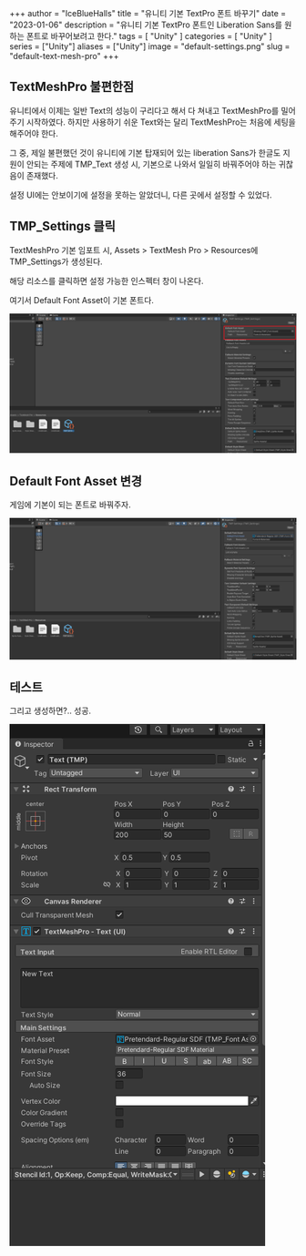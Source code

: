 +++
author = "IceBlueHalls"
title = "유니티 기본 TextPro 폰트 바꾸기"
date = "2023-01-06"
description = "유니티 기본 TextPro 폰트인 Liberation Sans를 원하는 폰트로 바꾸어보려고 한다."
tags = [
    "Unity"
]
categories = [
    "Unity"
]
series = ["Unity"]
aliases = ["Unity"]
image = "default-settings.png"
slug = "default-text-mesh-pro"
+++

## TextMeshPro 불편한점

유니티에서 이제는 일반 Text의 성능이 구리다고 해서 다 쳐내고 TextMeshPro를 밀어주기 시작하였다. 하지만 사용하기 쉬운 Text와는 달리 TextMeshPro는 처음에 세팅을 해주어야 한다.

그 중, 제일 불편했던 것이 유니티에 기본 탑재되어 있는 liberation Sans가 한글도 지원이 안되는 주제에 TMP_Text 생성 시, 기본으로 나와서 일일히 바꿔주어야 하는 귀찮음이 존재했다.

설정 UI에는 안보이기에 설정을 못하는 알았더니, 다른 곳에서 설정할 수 있었다.

## TMP_Settings 클릭

TextMeshPro 기본 임포트 시, Assets > TextMesh Pro > Resources에 TMP_Settings가 생성된다.

해당 리소스를 클릭하면 설정 가능한 인스펙터 창이 나온다.

여기서 Default Font Asset이 기본 폰트다.

![](default-settings.png)

## Default Font Asset 변경

게임에 기본이 되는 폰트로 바꿔주자.

![](change-own-text.png)

## 테스트
그리고 생성하면?.. 성공.

![](test.png)